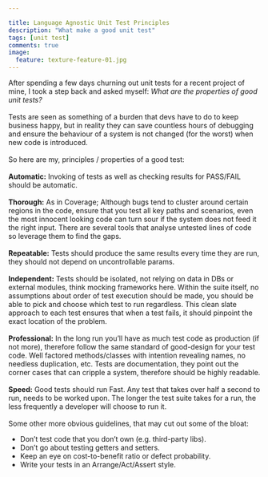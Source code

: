 ```yaml
---

title: Language Agnostic Unit Test Principles
description: "What make a good unit test"
tags: [unit test]
comments: true
image:
  feature: texture-feature-01.jpg
---
```


After spending a few days churning out unit tests for a recent project of mine, I took a step back and asked myself: *What are the properties of good unit tests?* <br><br>
Tests are seen as something of a burden that devs have to do to keep business happy, but in reality they can save countless hours of debugging and ensure the behaviour of a system is not changed (for the worst) when new code is introduced.<br><br>
So here are my, principles / properties of a good test: <br><br>
**Automatic:** Invoking of tests as well as checking results for PASS/FAIL should be automatic. <br><br>
**Thorough:** As in Coverage; Although bugs tend to cluster around certain regions in the code, ensure that you test all key paths and scenarios, even the most innocent looking code can turn sour if the system does not feed it the right input. There are several tools that analyse untested lines of code so leverage them to find the gaps. <br><br>
**Repeatable:** Tests should produce the same results every time they are run, they should not depend on uncontrollable params. <br><br>
**Independent:** Tests should be isolated, not relying on data in DBs or external modules, think mocking frameworks here. Within the suite itself, no assumptions about order of test execution should be made, you should be able to pick and choose which test to run regardless. This clean slate approach to each test ensures that when a test fails, it should pinpoint the exact location of the problem. <br><br>
**Professional:** In the long run you’ll have as much test code as production (if not more), therefore follow the same standard of good-design for your test code. Well factored methods/classes with intention revealing names, no needless duplication, etc. Tests are documentation, they point out the corner cases that can cripple a system, therefore should be highly readable. <br><br>
**Speed:** Good tests should run Fast. Any test that takes over half a second to run, needs to be worked upon. The longer the test suite takes for a run, the less frequently a developer will choose to run it. <br><br>
Some other more obvious guidelines, that may cut out some of the bloat:
* Don’t test code that you don’t own (e.g. third-party libs).
* Don’t go about testing getters and setters.
* Keep an eye on cost-to-benefit ratio or defect probability.
* Write your tests in an Arrange/Act/Assert style.